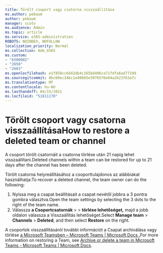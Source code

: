 ```yaml
---
title: Törölt csoport vagy csatorna visszaállítása
ms.author: pebaum
author: pebaum
manager: scotv
ms.audience: Admin
ms.topic: article
ms.service: o365-administration
ROBOTS: NOINDEX, NOFOLLOW
localization_priority: Normal
ms.collection: Adm_O365
ms.custom:
- "6500002"
- "2650"
- "2603"
ms.openlocfilehash: e1f858cc6d42db4c165bd406ca71fdfa6ad77199
ms.sourcegitcommit: 8bc60ec34bc1e40685e3976576e04a2623f63a7c
ms.translationtype: MT
ms.contentlocale: hu-HU
ms.lasthandoff: 04/15/2021
ms.locfileid: "51811170"
---
```

# <a name="how-to-restore-a-deleted-team-or-channel"></a><span data-ttu-id="859bf-102">Törölt csoport vagy csatorna visszaállítása</span><span class="sxs-lookup"><span data-stu-id="859bf-102">How to restore a deleted team or channel</span></span>

<span data-ttu-id="859bf-103">A csoport törölt csatornáit a csatorna törlése után 21 napig lehet visszaállítani.</span><span class="sxs-lookup"><span data-stu-id="859bf-103">Deleted channels within a team can be restored for up to 21 days after the channel has been deleted.</span></span>

<span data-ttu-id="859bf-104">Törölt csatorna helyreállításához a csoporttulajdonos az alábbiakat használhatja:</span><span class="sxs-lookup"><span data-stu-id="859bf-104">To recover a deleted channel, the team owner can do the following:</span></span>

1. <span data-ttu-id="859bf-105">Nyissa meg a csapat beállításait a csapat nevétől jobbra a 3 pontra gombra választva.</span><span class="sxs-lookup"><span data-stu-id="859bf-105">Open the team settings by selecting the 3 dots to the right of the team name.</span></span>
2. <span data-ttu-id="859bf-106">Válassza **a Csoportcsatornák**  >    >  **törlése lehetőséget,** majd a  jobb oldalon válassza a Visszaállítás lehetőséget.</span><span class="sxs-lookup"><span data-stu-id="859bf-106">Select **Manage team** > **Channels** > **Deleted**, and then select **Restore** on the right.</span></span>

<span data-ttu-id="859bf-107">A csoportok visszaállításáról további információt a Csapat archiválása vagy törlése [a Microsoft Teamsben – Microsoft Teams | Microsoft Docs .](https://docs.microsoft.com/microsoftteams/archive-or-delete-a-team#restore-a-deleted-team)</span><span class="sxs-lookup"><span data-stu-id="859bf-107">For more information on restoring a Team, see [Archive or delete a team in Microsoft Teams - Microsoft Teams | Microsoft Docs](https://docs.microsoft.com/microsoftteams/archive-or-delete-a-team#restore-a-deleted-team).</span></span>

